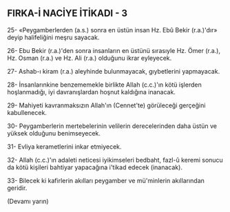 ## FIRKA-İ NACİYE İTİKADI - 3 

25- «Peygamberlerden (a.s.) sonra en üstün insan Hz. Ebû Bekir (r.a.)'dır» deyip halifeliğini meşru sayacak.

26- Ebu Bekir (r.a.)'den sonra insanların en üstünü sırasıyle Hz. Ömer (r.a.), Hz. Osman (r.a.) ve Hz. Ali (r.a.) olduğunu ikrar ey­leyecek.

27- Ashab-ı kiram (r.a.) aleyhinde bulunmayacak, gıybetlerini yapmayacak.

28- İnsanlarınkine benzememekle bir­likte Allah (c.c.)'ın kötü işlerden hoşlanmadı­ğı, iyi davranışlardan hoşnut kaldığına inana­cak.

29- Mahiyeti kavranmaksızın Allah'ın (Cennet'te) görüleceği gerçeğini kabullenecek.

30- Peygamberlerin mertebelerinin ve­lilerin derecelerinden daha üstün ve yüksek olduğunu benimseyecek.

31- Evliya kerametlerini inkar etmiyecek.

32- Allah (c.c.)'ın adaleti neticesi iyikimseleri bedbaht, fazl-û keremi sonucu da
kötü kişileri bahtiyar yapacağına i'tikad ede­cek (inanacak).

33- Bilecek ki kafirlerin akılları peygamber ve mü'minlerin akıllarından geridir.

(Devamı yarın)
